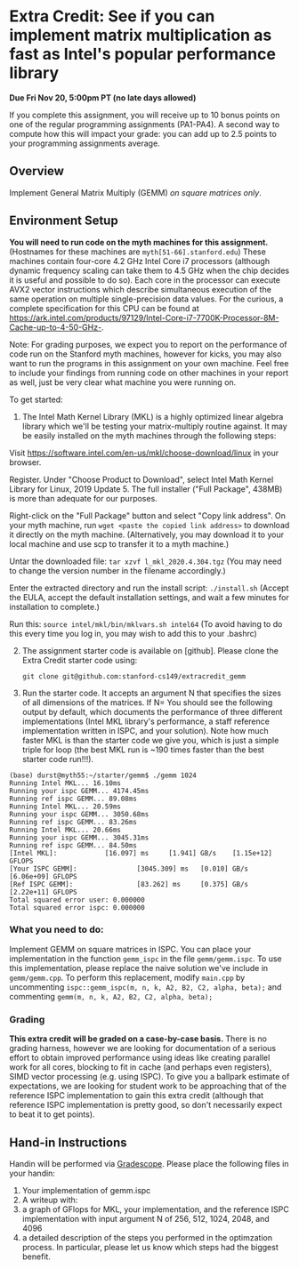 # Extra Credit: See if you can implement matrix multiplication as fast as Intel's popular performance library #

**Due Fri Nov 20, 5:00pm PT (no late days allowed)**

If you complete this assignment, you will receive up to 10 bonus points on one of the regular programming assignments (PA1-PA4). 
A second way to compute how this will impact your grade: you can add up to 2.5 points to your programming assignments average.


## Overview ##
Implement General Matrix Multiply (GEMM) *on square matrices only*.

## Environment Setup ##

__You will need to run code on the myth machines for this assignment.__
(Hostnames for these machines are `myth[51-66].stanford.edu`)
These machines contain four-core 4.2 GHz Intel Core i7 processors (although dynamic frequency scaling can take them to 4.5 GHz when the chip decides it is useful and possible to do so). Each core in the processor can execute AVX2 vector instructions which describe
simultaneous execution of the same operation on multiple single-precision data
values. For the curious, a complete specification for this CPU can be found at 
<https://ark.intel.com/products/97129/Intel-Core-i7-7700K-Processor-8M-Cache-up-to-4-50-GHz->.

Note: For grading purposes, we expect you to report on the performance of code run on the Stanford myth machines, however
for kicks, you may also want to run the programs in this assignment on your own machine. Feel free to include your findings from running code on other machines in your report as well, just be very clear what machine you were running on. 

To get started:

1. The Intel Math Kernel Library (MKL) is a highly optimized linear algebra library which we'll be testing your matrix-multiply routine against. It may be easily installed on the myth machines through the following steps:  

Visit https://software.intel.com/en-us/mkl/choose-download/linux in your browser.

Register. Under "Choose Product to Download", select Intel Math Kernel Library for Linux, 2019 Update 5. The full installer ("Full Package", 438MB) is more than adequate for our purposes.

Right-click on the "Full Package" button and select "Copy link address". On your myth machine, run `wget <paste the copied link address>` to download it directly on the myth machine. (Alternatively, you may download it to your local machine and use scp to transfer it to a myth machine.)

Untar the downloaded file: `tar xzvf l_mkl_2020.4.304.tgz`  (You may need to change the version number in the filename accordingly.)

Enter the extracted directory and run the install script: `./install.sh`  (Accept the EULA, accept the default installation settings, and wait a few minutes for installation to complete.)

Run this: `source intel/mkl/bin/mklvars.sh intel64` (To avoid having to do this every time you log in, you may wish to add this to your .bashrc)

2. The assignment starter code is available on [github]. Please clone the Extra Credit starter code using:

    `git clone git@github.com:stanford-cs149/extracredit_gemm`

3. Run the starter code. It accepts an argument N that specifies the sizes of all dimensions of the matrices. If N= You should see the following output by default, which documents the performance of three different implementations (Intel MKL library's performance, a staff reference implementation written in ISPC, and your solution).  Note how much faster MKL is than the starter code we give you, which is just a simple triple for loop (the best MKL run is ~190 times faster than the best starter code run!!!).  

```
(base) durst@myth55:~/starter/gemm$ ./gemm 1024
Running Intel MKL... 16.10ms
Running your ispc GEMM... 4174.45ms
Running ref ispc GEMM... 89.08ms
Running Intel MKL... 20.59ms
Running your ispc GEMM... 3050.68ms
Running ref ispc GEMM... 83.26ms
Running Intel MKL... 20.66ms
Running your ispc GEMM... 3045.31ms
Running ref ispc GEMM... 84.50ms
[Intel MKL]:            [16.097] ms     [1.941] GB/s    [1.15e+12] GFLOPS
[Your ISPC GEMM]:               [3045.309] ms   [0.010] GB/s    [6.06e+09] GFLOPS
[Ref ISPC GEMM]:                [83.262] ms     [0.375] GB/s    [2.22e+11] GFLOPS
Total squared error user: 0.000000
Total squared error ispc: 0.000000
```
### What you need to do:

Implement GEMM on square matrices in ISPC.
You can place your implementation in the function `gemm_ispc` in the file `gemm/gemm.ispc`.
To use this implementation, please replace the naive solution we've include in `gemm/gemm.cpp`. 
To perform this replacement, modify `main.cpp` by uncommenting `ispc::gemm_ispc(m, n, k, A2, B2, C2, alpha, beta);` and commenting `gemm(m, n, k, A2, B2, C2, alpha, beta);`

### Grading

__This extra credit will be graded on a case-by-case basis.__  There is no grading harness, however we are looking for documentation of a serious effort to obtain improved performance using ideas like creating parallel work for all cores, blocking to fit in cache (and perhaps even registers), SIMD vector processing (e.g. using ISPC). To give you a ballpark estimate of expectations, we are looking for student work to be approaching that of the reference ISPC implementation to gain this extra credit (although that reference ISPC implementation is pretty good, so don't necessarily expect to beat it to get points).

## Hand-in Instructions ##

Handin will be performed via [Gradescope](https://www.gradescope.com/). Please place the following files in your handin:

1. Your implementation of gemm.ispc
2. A writeup with:
  1. a graph of GFlops for MKL, your implementation, and the reference ISPC implementation with input argument N of 256, 512, 1024, 2048, and 4096 
  2. a detailed description of the steps you performed in the optimzation process. In particular, please let us know which steps had the biggest benefit.
